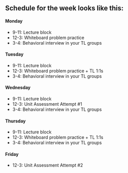 ## Schedule for the week looks like this:
#### Monday
* 9-11: Lecture block
* 12-3: Whiteboard problem practice
* 3-4: Behavioral interview in your TL groups
#### Tuesday
* 9-11: Lecture block
* 12-3: Whiteboard problem practice + TL 1:1s
* 3-4: Behavioral interview in your TL groups
#### Wednesday
* 9-11: Lecture block
* 12-3: Unit Assessment Attempt #1
* 3-4: Behavioral interview in your TL groups
#### Thursday
* 9-11: Lecture block
* 12-3: Whiteboard problem practice + TL 1:1s
* 3-4: Behavioral interview in your TL groups
#### Friday
* 12-3: Unit Assessment Attempt #2